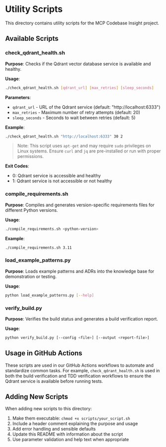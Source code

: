 # Utility Scripts

This directory contains utility scripts for the MCP Codebase Insight project.

## Available Scripts

### check_qdrant_health.sh

**Purpose**: Checks if the Qdrant vector database service is available and healthy.

**Usage**:
```bash
./check_qdrant_health.sh [qdrant_url] [max_retries] [sleep_seconds]
```

**Parameters**:
- `qdrant_url` - URL of the Qdrant service (default: "http://localhost:6333")
- `max_retries` - Maximum number of retry attempts (default: 20)
- `sleep_seconds` - Seconds to wait between retries (default: 5)

**Example**:
```bash
./check_qdrant_health.sh "http://localhost:6333" 30 2
```

> Note: This script uses `apt-get` and may require `sudo` privileges on Linux systems. Ensure `curl` and `jq` are pre-installed or run with proper permissions.

**Exit Codes**:
- 0: Qdrant service is accessible and healthy
- 1: Qdrant service is not accessible or not healthy

### compile_requirements.sh

**Purpose**: Compiles and generates version-specific requirements files for different Python versions.

**Usage**:
```bash
./compile_requirements.sh <python-version>
```

**Example**:
```bash
./compile_requirements.sh 3.11
```

### load_example_patterns.py

**Purpose**: Loads example patterns and ADRs into the knowledge base for demonstration or testing.

**Usage**:
```bash
python load_example_patterns.py [--help]
```

### verify_build.py

**Purpose**: Verifies the build status and generates a build verification report.

**Usage**:
```bash
python verify_build.py [--config <file>] [--output <report-file>]
```

## Usage in GitHub Actions

These scripts are used in our GitHub Actions workflows to automate and standardize common tasks. For example, `check_qdrant_health.sh` is used in both the build verification and TDD verification workflows to ensure the Qdrant service is available before running tests.

## Adding New Scripts

When adding new scripts to this directory:

1. Make them executable: `chmod +x scripts/your_script.sh`
2. Include a header comment explaining the purpose and usage
3. Add error handling and sensible defaults
4. Update this README with information about the script
5. Use parameter validation and help text when appropriate 